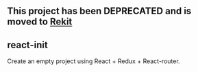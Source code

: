 ## This project has been DEPRECATED and is moved to [Rekit](https://github.com/supnate/rekit)
## react-init
Create an empty project using React + Redux + React-router.
